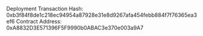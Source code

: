 Deployment Transaction Hash: 0xb3f84f8de1c218ec94954a87928e31e8d9267afa454febb884f7f76365ea3ef6
Contract Address: 0xA8832D3E571396F5F9990b0ABAC3e370e003a9A7